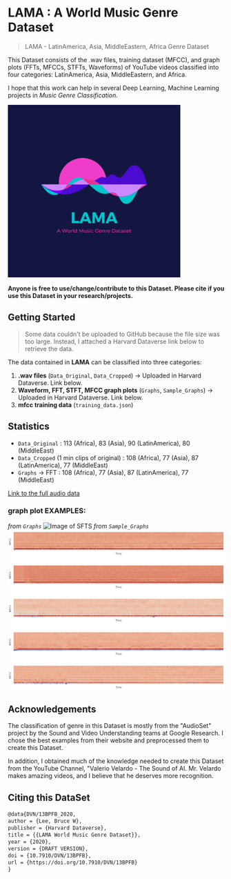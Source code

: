 # LAMA : A World Music Genre Dataset
> LAMA - LatinAmerica, Asia, MiddleEastern, Africa Genre Dataset

This Dataset consists of the .wav files, training dataset (MFCC), and graph plots (FFTs, MFCCs, STFTs, Waveforms) of YouTube videos classified into four categories: LatinAmerica, Asia, MiddleEastern, and Africa. 

I hope that this work can help in several Deep Learning, Machine Learning projects in *Music Genre Classification*. 

<p align="left">
<img src="/readme_images/LAMA-LOGO.png" alt="MusicGenreClassification" width="400">
</p>

**Anyone is free to use/change/contribute to this Dataset. Please cite if you use this Dataset in your research/projects.**

## Getting Started
> Some data couldn't be uploaded to GitHub because the file size was too large. Instead, I attached a Harvard Dataverse link below to retrieve the data.

The data contained in **LAMA** can be classified into three categories: 
1. **.wav files** (`Data_Original`, `Data_Cropped`) -> Uploaded in Harvard Dataverse. Link below.
2. **Waveform, FFT, STFT, MFCC graph plots** (`Graphs`, `Sample_Graphs`) -> Uploaded in Harvard Dataverse. Link below.
3. **mfcc training data** (`training_data.json`)

## Statistics
- `Data_Original` : 113 (Africa), 83 (Asia), 90 (LatinAmerica), 80 (MiddleEast)
- `Data_Cropped` (1 min clips of original) : 108 (Africa), 77 (Asia), 87 (LatinAmerica), 77 (MiddleEast)
- `Graphs` -> FFT : 108 (Africa), 77 (Asia), 87 (LatinAmerica), 77 (MiddleEast)

[Link to the full audio data](https://dataverse.harvard.edu/dataset.xhtml?persistentId=doi:10.7910/DVN/13BPFB)

### graph plot EXAMPLES:
*from `Graphs`*
![Image of SFTS](/readme_images/SFTS_example.png)
*from `Sample_Graphs`*
![Image of MFCC](/readme_images/MFCC_example.png)

## Acknowledgements
The classification of genre in this Dataset is mostly from the "AudioSet" project by the Sound and Video Understanding teams at Google Research. I chose the best examples from their website and preprocessed them to create this Dataset.

In addition, I obtained much of the knowledge needed to create this Dataset from the YouTube Channel, "Valerio Velardo - The Sound of AI. Mr. Velardo makes amazing videos, and I believe that he deserves more recognition.

## Citing this DataSet
```
@data{DVN/13BPFB_2020,
author = {Lee, Bruce W},
publisher = {Harvard Dataverse},
title = {{LAMA World Music Genre Dataset}},
year = {2020},
version = {DRAFT VERSION},
doi = {10.7910/DVN/13BPFB},
url = {https://doi.org/10.7910/DVN/13BPFB}
}
```
